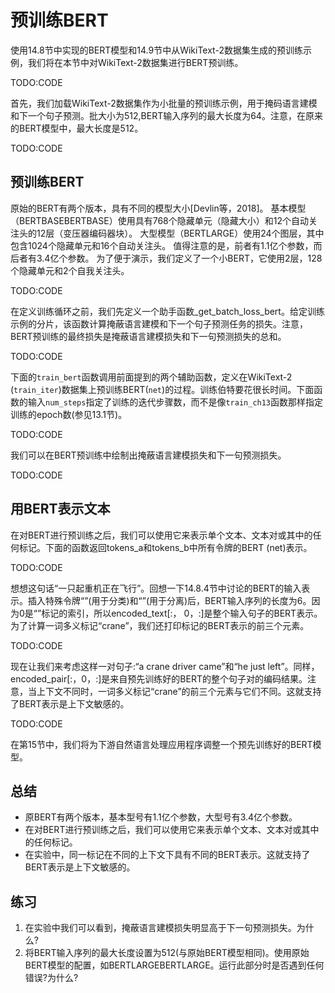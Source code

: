

<!--
 * @version:
 * @Author:  StevenJokess https://github.com/StevenJokess
 * @Date: 2020-08-15 14:46:54
 * @LastEditors:  StevenJokess https://github.com/StevenJokess
 * @LastEditTime: 2020-08-15 14:58:32
 * @Description:
 * @TODO::
 * @Reference:http://preview.d2l.ai/d2l-en/master/chapter_natural-language-processing-pretraining/bert-pretraining.html
-->

# 预训练BERT

使用14.8节中实现的BERT模型和14.9节中从WikiText-2数据集生成的预训练示例，我们将在本节中对WikiText-2数据集进行BERT预训练。

TODO:CODE

首先，我们加载WikiText-2数据集作为小批量的预训练示例，用于掩码语言建模和下一个句子预测。批大小为512,BERT输入序列的最大长度为64。注意，在原来的BERT模型中，最大长度是512。

TODO:CODE

## 预训练BERT

原始的BERT有两个版本，具有不同的模型大小[Devlin等，2018]。 基本模型（BERTBASEBERTBASE）使用具有768个隐藏单元（隐藏大小）和12个自动关注头的12层（变压器编码器块）。 大型模型（BERTLARGE）使用24个图层，其中包含1024个隐藏单元和16个自动关注头。 值得注意的是，前者有1.1亿个参数，而后者有3.4亿个参数。 为了便于演示，我们定义了一个小BERT，它使用2层，128个隐藏单元和2个自我关注头。

TODO:CODE

在定义训练循环之前，我们先定义一个助手函数_get_batch_loss_bert。给定训练示例的分片，该函数计算掩蔽语言建模和下一个句子预测任务的损失。注意，BERT预训练的最终损失是掩蔽语言建模损失和下一句预测损失的总和。

TODO:CODE

下面的`train_bert`函数调用前面提到的两个辅助函数，定义在WikiText-2 (`train_iter`)数据集上预训练BERT(`net`)的过程。训练伯特要花很长时间。下面函数的输入`num_steps`指定了训练的迭代步骤数，而不是像`train_ch13`函数那样指定训练的epoch数(参见13.1节)。

TODO:CODE

我们可以在BERT预训练中绘制出掩蔽语言建模损失和下一句预测损失。

TODO:CODE

## 用BERT表示文本

在对BERT进行预训练之后，我们可以使用它来表示单个文本、文本对或其中的任何标记。下面的函数返回tokens_a和tokens_b中所有令牌的BERT (net)表示。

TODO:CODE

想想这句话“一只起重机正在飞行”。回想一下14.8.4节中讨论的BERT的输入表示。插入特殊令牌“<cls>”(用于分类)和“<sep>”(用于分离)后，BERT输入序列的长度为6。因为0是“<cls>”标记的索引，所以encoded_text[:， 0，:]是整个输入句子的BERT表示。为了计算一词多义标记“crane”，我们还打印标记的BERT表示的前三个元素。

TODO:CODE

现在让我们来考虑这样一对句子:“a crane driver came”和“he just left”。同样，encoded_pair[:，0，:]是来自预先训练好的BERT的整个句子对的编码结果。注意，当上下文不同时，一词多义标记“crane”的前三个元素与它们不同。这就支持了BERT表示是上下文敏感的。

TODO:CODE

在第15节中，我们将为下游自然语言处理应用程序调整一个预先训练好的BERT模型。

## 总结

* 原BERT有两个版本，基本型号有1.1亿个参数，大型号有3.4亿个参数。
* 在对BERT进行预训练之后，我们可以使用它来表示单个文本、文本对或其中的任何标记。
* 在实验中，同一标记在不同的上下文下具有不同的BERT表示。这就支持了BERT表示是上下文敏感的。

## 练习

1. 在实验中我们可以看到，掩蔽语言建模损失明显高于下一句预测损失。为什么?
1. 将BERT输入序列的最大长度设置为512(与原始BERT模型相同)。使用原始BERT模型的配置，如BERTLARGEBERTLARGE。运行此部分时是否遇到任何错误?为什么?
